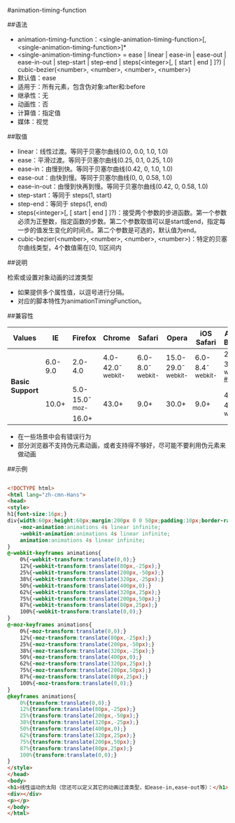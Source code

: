 #animation-timing-function

##语法

- animation-timing-function：&lt;single-animation-timing-function&gt;[,&lt;single-animation-timing-function&gt;]*
- &lt;single-animation-timing-function&gt; = ease | linear | ease-in | ease-out | ease-in-out | step-start | step-end | steps(&lt;integer&gt;[, [ start | end ] ]?) | cubic-bezier(&lt;number&gt;, &lt;number&gt;, &lt;number&gt;, &lt;number&gt;)
- 默认值：ease
- 适用于：所有元素，包含伪对象:after和:before
- 继承性：无
- 动画性：否
- 计算值：指定值
- 媒体：视觉


##取值

- linear：线性过渡。等同于贝塞尔曲线(0.0, 0.0, 1.0, 1.0)
- ease：平滑过渡。等同于贝塞尔曲线(0.25, 0.1, 0.25, 1.0)
- ease-in：由慢到快。等同于贝塞尔曲线(0.42, 0, 1.0, 1.0)
- ease-out：由快到慢。等同于贝塞尔曲线(0, 0, 0.58, 1.0)
- ease-in-out：由慢到快再到慢。等同于贝塞尔曲线(0.42, 0, 0.58, 1.0)
- step-start：等同于 steps(1, start)
- step-end：等同于 steps(1, end)
- steps(&lt;integer&gt;[, [ start | end ] ]?)：接受两个参数的步进函数。第一个参数必须为正整数，指定函数的步数。第二个参数取值可以是start或end，指定每一步的值发生变化的时间点。第二个参数是可选的，默认值为end。
- cubic-bezier(&lt;number&gt;, &lt;number&gt;, &lt;number&gt;, &lt;number&gt;)：特定的贝塞尔曲线类型，4个数值需在[0, 1]区间内


##说明

检索或设置对象动画的过渡类型

- 如果提供多个属性值，以逗号进行分隔。
- 对应的脚本特性为animationTimingFunction。


##兼容性


<table class="compatible">
<thead>
    <tr>
        <th>Values</th>
        <th>IE</th>
        <th>Firefox</th>
        <th>Chrome</th>
        <th>Safari</th>
        <th>Opera</th>
        <th>iOS Safari</th>
        <th>Android Browser</th>
        <th>Android Chrome</th>
    </tr>
</thead>
<tbody>
    <tr>
        <td rowspan="3"><strong>Basic Support</strong></td>
        <td class="unsupport">6.0-9.0</td>
        <td class="unsupport">2.0-4.0</td>
        <td class="support">4.0-42.0<sup class="fix">-webkit-</sup></td>
        <td class="support">6.0-8.0<sup class="fix">-webkit-</sup></td>
        <td class="support">15.0-29.0<sup class="fix">-webkit-</sup></td>
        <td class="support">6.0-8.4<sup class="fix">-webkit-</sup></td>
        <td class="partsupport">2.1-3.0<sup class="fix">-webkit-</sup> <sup><a href="#support1">#1</a></sup></td>
        <td class="support" rowspan="3">18.0-42.0<sup class="fix">-webkit-</sup></td>
    </tr>
    <tr>
        <td class="support" rowspan="2">10.0+</td>
        <td class="support">5.0-15.0<sup class="fix">-moz-</sup></td>
        <td class="support" rowspan="2">43.0+</td>
        <td class="support" rowspan="2">9.0+</td>
        <td class="support" rowspan="2">30.0+</td>
        <td class="support" rowspan="2">9.0+</td>
        <td class="support" rowspan="2">4.0-40.0<sup class="fix">-webkit-</sup></td>
    </tr>
    <tr>
        <td class="support">16.0+</td>
    </tr>
</tbody>
</table>


- 在一些场景中会有错误行为
- 部分浏览器不支持伪元素动画，或者支持得不够好，尽可能不要利用伪元素来做动画


##示例

```html

<!DOCTYPE html>
<html lang="zh-cmn-Hans">
<head>
<style>
h1{font-size:16px;}
div{width:60px;height:60px;margin:200px 0 0 50px;padding:10px;border-radius:41px;box-shadow:0 0 10px rgba(204,102,0,.8);background:#F6D66E;background:-moz-linear-gradient(top,#fff,#F6D66E);background:-webkit-linear-gradient(top,#fff,#F6D66E);background:linear-gradient(top,#fff,#F6D66E);
    -moz-animation:animations 4s linear infinite;
    -webkit-animation:animations 4s linear infinite;
    animation:animations 4s linear infinite;
}
@-webkit-keyframes animations{
    0%{-webkit-transform:translate(0,0);}
    12%{-webkit-transform:translate(80px,-25px);}
    25%{-webkit-transform:translate(200px,-50px);}
    38%{-webkit-transform:translate(320px,-25px);}
    50%{-webkit-transform:translate(400px,0);}
    62%{-webkit-transform:translate(320px,25px);}
    75%{-webkit-transform:translate(200px,50px);}
    87%{-webkit-transform:translate(80px,25px);}
    100%{-webkit-transform:translate(0,0);}
}
@-moz-keyframes animations{
    0%{-moz-transform:translate(0,0);}
    12%{-moz-transform:translate(80px,-25px);}
    25%{-moz-transform:translate(200px,-50px);}
    38%{-moz-transform:translate(320px,-25px);}
    50%{-moz-transform:translate(400px,0);}
    62%{-moz-transform:translate(320px,25px);}
    75%{-moz-transform:translate(200px,50px);}
    87%{-moz-transform:translate(80px,25px);}
    100%{-moz-transform:translate(0,0);}
}
@keyframes animations{
    0%{transform:translate(0,0);}
    12%{transform:translate(80px,-25px);}
    25%{transform:translate(200px,-50px);}
    38%{transform:translate(320px,-25px);}
    50%{transform:translate(400px,0);}
    62%{transform:translate(320px,25px);}
    75%{transform:translate(200px,50px);}
    87%{transform:translate(80px,25px);}
    100%{transform:translate(0,0);}
}
</style>
</head>
<body>
<h1>线性运动的太阳（您还可以定义其它的动画过渡类型，如ease-in,ease-out等）：</h1>
<div></div>
<p></p>
</body>
</html>

```
